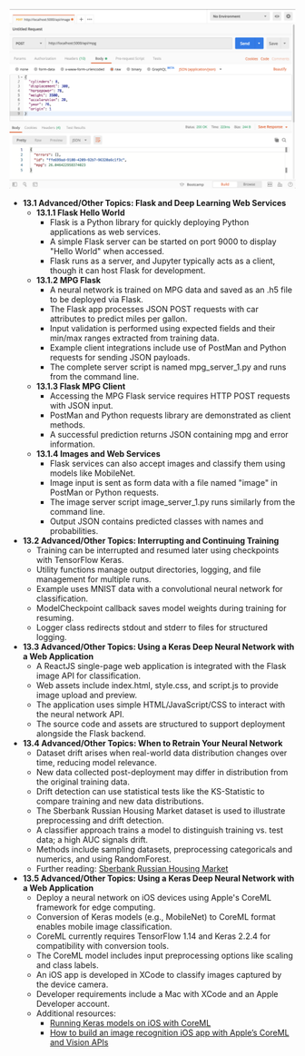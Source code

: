 ![ADNN-ch13-flask](ADNN-ch13-flask.best.png)

- **13.1 Advanced/Other Topics: Flask and Deep Learning Web Services**
  - **13.1.1 Flask Hello World**
    - Flask is a Python library for quickly deploying Python applications as web services.
    - A simple Flask server can be started on port 9000 to display "Hello World" when accessed.
    - Flask runs as a server, and Jupyter typically acts as a client, though it can host Flask for development.
  - **13.1.2 MPG Flask**
    - A neural network is trained on MPG data and saved as an .h5 file to be deployed via Flask.
    - The Flask app processes JSON POST requests with car attributes to predict miles per gallon.
    - Input validation is performed using expected fields and their min/max ranges extracted from training data.
    - Example client integrations include use of PostMan and Python requests for sending JSON payloads.
    - The complete server script is named mpg_server_1.py and runs from the command line.
  - **13.1.3 Flask MPG Client**
    - Accessing the MPG Flask service requires HTTP POST requests with JSON input.
    - PostMan and Python requests library are demonstrated as client methods.
    - A successful prediction returns JSON containing mpg and error information.
  - **13.1.4 Images and Web Services**
    - Flask services can also accept images and classify them using models like MobileNet.
    - Image input is sent as form data with a file named "image" in PostMan or Python requests.
    - The image server script image_server_1.py runs similarly from the command line.
    - Output JSON contains predicted classes with names and probabilities.
- **13.2 Advanced/Other Topics: Interrupting and Continuing Training**
  - Training can be interrupted and resumed later using checkpoints with TensorFlow Keras.
  - Utility functions manage output directories, logging, and file management for multiple runs.
  - Example uses MNIST data with a convolutional neural network for classification.
  - ModelCheckpoint callback saves model weights during training for resuming.
  - Logger class redirects stdout and stderr to files for structured logging.
- **13.3 Advanced/Other Topics: Using a Keras Deep Neural Network with a Web Application**
  - A ReactJS single-page web application is integrated with the Flask image API for classification.
  - Web assets include index.html, style.css, and script.js to provide image upload and preview.
  - The application uses simple HTML/JavaScript/CSS to interact with the neural network API.
  - The source code and assets are structured to support deployment alongside the Flask backend.
- **13.4 Advanced/Other Topics: When to Retrain Your Neural Network**
  - Dataset drift arises when real-world data distribution changes over time, reducing model relevance.
  - New data collected post-deployment may differ in distribution from the original training data.
  - Drift detection can use statistical tests like the KS-Statistic to compare training and new data distributions.
  - The Sberbank Russian Housing Market dataset is used to illustrate preprocessing and drift detection.
  - A classifier approach trains a model to distinguish training vs. test data; a high AUC signals drift.
  - Methods include sampling datasets, preprocessing categoricals and numerics, and using RandomForest.
  - Further reading: [Sberbank Russian Housing Market](https://www.kaggle.com/c/sberbank-russian-housing-market)
- **13.5 Advanced/Other Topics: Using a Keras Deep Neural Network with a Web Application**
  - Deploy a neural network on iOS devices using Apple's CoreML framework for edge computing.
  - Conversion of Keras models (e.g., MobileNet) to CoreML format enables mobile image classification.
  - CoreML currently requires TensorFlow 1.14 and Keras 2.2.4 for compatibility with conversion tools.
  - The CoreML model includes input preprocessing options like scaling and class labels.
  - An iOS app is developed in XCode to classify images captured by the device camera.
  - Developer requirements include a Mac with XCode and an Apple Developer account.
  - Additional resources:  
    - [Running Keras models on iOS with CoreML](https://machinethink.net/blog/coreml-and-keras/)  
    - [How to build an image recognition iOS app with Apple’s CoreML and Vision APIs](https://heartbeat.fritz.ai/how-to-build-an-image-recognition-ios-app-with-apples-coreml-and-vision-apis-117038bf3c48)
